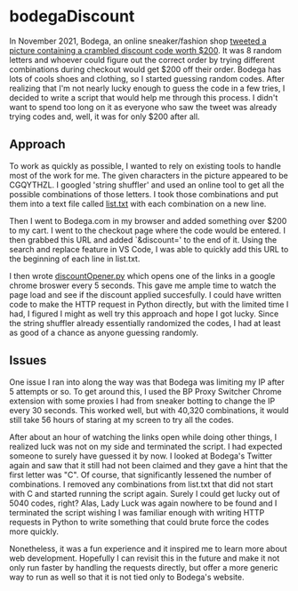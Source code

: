 # bodegaDiscount

In November 2021, Bodega, an online sneaker/fashion shop [tweeted a picture containing a crambled discount code worth $200](https://twitter.com/bodega/status/1455624553418403844). It was 8 random letters and whoever could figure out the correct order by trying different combinations during checkout would get $200 off their order. Bodega has lots of cools shoes and clothing, so I started guessing random codes. After realizing that I'm not nearly lucky enough to guess the code in a few tries, I decided to write a script that would help me through this process. I didn't want to spend too long on it as everyone who saw the tweet was already trying codes and, well, it was for only $200 after all. 

## Approach
To work as quickly as possible, I wanted to rely on existing tools to handle most of the work for me. The given characters in the picture appeared to be CGQYTHZL. I googled 'string shuffler' and used an online tool to get all the possible combinations of those letters. I took those combinations and put them into a text file called [list.txt](list.txt) with each combination on a new line. 

Then I went to Bodega.com in my browser and added something over $200 to my cart. I went to the checkout page where the code would be entered. I then grabbed this URL and added `&discount=' to the end of it. Using the search and replace feature in VS Code, I was able to quickly add this URL to the beginning of each line in list.txt. 

I then wrote [discountOpener.py](discountOpener.py) which opens one of the links in a google chrome broswer every 5 seconds. This gave me ample time to watch the page load and see if the discount applied succesfully. I could have written code to make the HTTP request in Python directly, but with the limited time I had, I figured I might as well try this approach and hope I got lucky. Since the string shuffler already essentially randomized the codes, I had at least as good of a chance as anyone guessing randomly. 

## Issues
One issue I ran into along the way was that Bodega was limiting my IP after 5 attempts or so. To get around this, I used the BP Proxy Switcher Chrome extension with some proxies I had from sneaker botting to change the IP every 30 seconds. This worked well, but with 40,320 combinations, it would still take 56 hours of staring at my screen to try all the codes.

After about an hour of watching the links open while doing other things, I realized luck was not on my side and terminated the script. I had expected someone to surely have guessed it by now. I looked at Bodega's Twitter again and saw that it still had not been claimed and they gave a hint that the first letter was "C". Of course, that significantly lessened the number of combinations. I removed any combinations from list.txt that did not start with C and started running the script again. Surely I could get lucky out of 5040 codes, right? Alas, Lady Luck was again nowhere to be found and I terminated the script wishing I was familiar enough with writing HTTP requests in Python to write something that could brute force the codes more quickly.

Nonetheless, it was a fun experience and it inspired me to learn more about web development. Hopefully I can revisit this in the future and make it not only run faster by handling the requests directly, but offer a more generic way to run as well so that it is not tied only to Bodega's website. 
